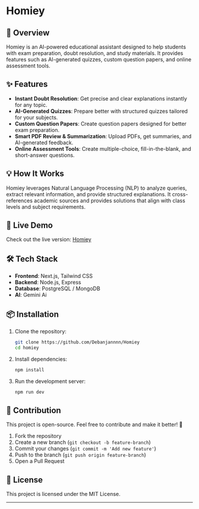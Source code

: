 # Homiey

<!-- ![Homiey Banner](https://your-image-url.com) -->

## 🚀 Overview
Homiey is an AI-powered educational assistant designed to help students with exam preparation, doubt resolution, and study materials. It provides features such as AI-generated quizzes, custom question papers, and online assessment tools.

## ✨ Features
- **Instant Doubt Resolution**: Get precise and clear explanations instantly for any topic.
- **AI-Generated Quizzes**: Prepare better with structured quizzes tailored for your subjects.
- **Custom Question Papers**: Create question papers designed for better exam preparation.
- **Smart PDF Review & Summarization**: Upload PDFs, get summaries, and AI-generated feedback.
- **Online Assessment Tools**: Create multiple-choice, fill-in-the-blank, and short-answer questions.


## 💡 How It Works
Homiey leverages Natural Language Processing (NLP) to analyze queries, extract relevant information, and provide structured explanations. It cross-references academic sources and provides solutions that align with class levels and subject requirements.

## 🔗 Live Demo
Check out the live version: [Homiey](https://homiey.vercel.app/)

## 🛠 Tech Stack
- **Frontend**:  Next.js, Tailwind CSS
- **Backend**: Node.js, Express
- **Database**: PostgreSQL / MongoDB
- **AI**: Gemini Ai

## 📦 Installation
1. Clone the repository:
   ```bash
   git clone https://github.com/Debanjannnn/Homiey
   cd homiey
   ```
2. Install dependencies:
   ```bash
   npm install
   ```
3. Run the development server:
   ```bash
   npm run dev
   ```

## 🤝 Contribution
This project is open-source. Feel free to contribute and make it better! 🚀
1. Fork the repository
2. Create a new branch (`git checkout -b feature-branch`)
3. Commit your changes (`git commit -m 'Add new feature'`)
4. Push to the branch (`git push origin feature-branch`)
5. Open a Pull Request

## 📜 License
This project is licensed under the MIT License.



---


